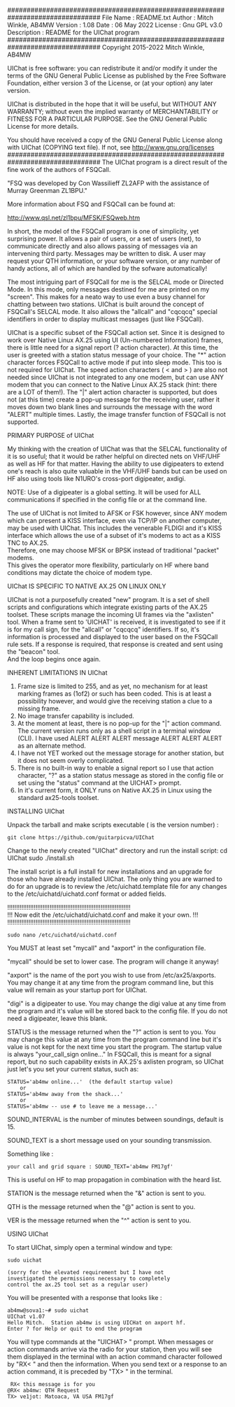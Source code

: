 ################################################################################
 File Name : README.txt
 Author : Mitch Winkle, AB4MW
 Version : 1.08
 Date : 06 May 2022
 License : Gnu GPL v3.0
 Description : README for the UIChat program
################################################################################
 Copyright 2015-2022 Mitch Winkle, AB4MW 
 
 UIChat is free software: you can redistribute it and/or modify it under the 
 terms of the GNU General Public License as published by the Free Software 
 Foundation, either version 3 of the License, or (at your option) any later 
 version. 
 
 UIChat is distributed in the hope that it will be useful, but WITHOUT ANY 
 WARRANTY; without even the implied warranty of MERCHANTABILITY or FITNESS FOR 
 A PARTICULAR PURPOSE. See the GNU General Public License for more details. 
 
 You should have received a copy of the GNU General Public License along with 
 UIChat (COPYING text file). If not, see http://www.gnu.org/licenses 
################################################################################
The UIChat program is a direct result of the fine work of the authors of FSQCall.

"FSQ was developed by Con Wassilieff ZL2AFP with the assistance of Murray 
Greenman ZL1BPU."  

More information about FSQ and FSQCall can be found at:

http://www.qsl.net/zl1bpu/MFSK/FSQweb.htm

In short, the model of the FSQCall program is one of simplicity, yet surprising
power.  It allows a pair of users, or a set of users (net), to communicate
directly and also allows passing of messages via an intervening third party. 
Messages may be written to disk.  A user may request your QTH information, or 
your software version, or any number of handy actions, all of which are handled
by the sofware automatically!

The most intriguing part of FSQCall for me is the SELCAL mode or Directed Mode.
In this mode, only messages destined for me are printed on my "screen".  This
makes for a neato way to use even a busy channel for chatting between two 
stations.  UIChat is built around the concept of FSQCall's SELCAL mode.  It also
allows the "allcall" and "cqcqcq" special identifiers in order to display 
multicast messages (just like FSQCall).

UIChat is a specific subset of the FSQCall action set.  Since it is designed to
work over Native Linux AX.25 using UI (Un-numbered Information) frames, there is
little need for a signal report (? action character).  At this time, the user is
greeted with a station status message of your choice.  The "*" action character
forces FSQCall to active mode if put into sleep mode.  This too is not required
for UIChat.  The speed action characters ( < and > ) are also not needed since
UIChat is not integrated to any one modem, but can use ANY modem that you can
connect to the Native Linux AX.25 stack (hint: there are a LOT of them!).  The
"|" alert action character is supported, but does not (at this time) create a
pop-up message for the receiving user, rather it moves down two blank lines and
surrounds the message with the word "ALERT" multiple times.  Lastly, the image
transfer function of FSQCall is not supported.

PRIMARY PURPOSE of UIChat

My thinking with the creation of UIChat was that the SELCAL functionality of it
is so useful; that it would be rather helpful on directed nets on VHF/UHF
as well as HF for that matter.  Having the ability to use digipeaters to extend
one's reach is also quite valuable in the VHF/UHF bands but can be used on HF
also using tools like N1URO's cross-port digipeater, axdigi.

NOTE: Use of a digipeater is a global setting.  It will be used for ALL 
communications if specified in the config file or at the command line.

The use of UIChat is not limited to AFSK or FSK however, since ANY modem which 
can present a KISS interface, even via TCP/IP on another computer, may be used
with UIChat.  This includes the venerable FLDIGI and it's KISS interface which
allows the use of a subset of it's modems to act as a KISS TNC to AX.25.  
Therefore, one may choose MFSK or BPSK instead of traditional "packet" modems.  
This gives the operator more flexibility, particularly on HF where band 
conditions may dictate the choice of modem type.

UIChat IS SPECIFIC TO NATIVE AX.25 ON LINUX ONLY

UIChat is not a purposefully created "new" program.  It is a set of shell 
scripts and configurations which integrate existing parts of the AX.25 toolset.
These scripts manage the incoming UI frames via the "axlisten" tool.  When a 
frame sent to 'UICHAT' is received, it is investigated to see if it is for my
call sign, for the "allcall" or "cqcqcq" identifiers.  If so, it's information 
is processed and displayed to the user based on the FSQCall rule sets.  If a 
response is required, that response is created and sent using the "beacon" tool.  
And the loop begins once again.

INHERENT LIMITATIONS IN UIChat

1. Frame size is limited to 255, and as yet, no mechanism for at least marking
frames as (1of2) or such has been coded.  This is at least a possibility 
however, and would give the receiving station a clue to a missing frame.
2. No image transfer capability is included.  
3. At the moment at least, there is no pop-up for the "|" action command.  The
current version runs only as a shell script in a terminal window (CLI).  I have 
used ALERT ALERT ALERT message ALERT ALERT ALERT as an alternate method.
4. I have not YET worked out the message storage for another station, but it 
does not seem overly complicated.
5. There is no built-in way to enable a signal report so I use that action
character, "?" as a station status message as stored in the config file or set
using the "status" command at the UICHAT> prompt.
6. In it's current form, it ONLY runs on Native AX.25 in Linux using the 
standard ax25-tools toolset.

INSTALLING UIChat

Unpack the tarball and make scripts executable (<ver> is the version number) :

	git clone https://github.com/guitarpicva/UIChat
	
Change to the newly created "UIChat" directory and run the install script:
	cd UIChat
	sudo ./install.sh
	
The install script is a full install for new installations and an upgrade for
those who have already installed UIChat.  The only thing you are warned to do
for an upgrade is to review the /etc/uichatd.template file for any changes to 
the /etc/uichatd/uichatd.conf format or added fields.
	
!!!!!!!!!!!!!!!!!!!!!!!!!!!!!!!!!!!!!!!!!!!!!!!!!!!!!!!!!!!!!!!!!!!!!!	
!!! Now edit the /etc/uichatd/uichatd.conf and make it your own. !!!
!!!!!!!!!!!!!!!!!!!!!!!!!!!!!!!!!!!!!!!!!!!!!!!!!!!!!!!!!!!!!!!!!!!!!!
	
	sudo nano /etc/uichatd/uichatd.conf

You MUST at least set "mycall" and "axport" in the configuration file.

"mycall" should be set to lower case.  The program will change it anyway!

"axport" is the name of the port you wish to use from /etc/ax25/axports.  You may 
change it at any time from the program command line, but this value will remain
as your startup port for UIChat.

"digi" is a digipeater to use.  You may change the digi value at any time from 
the program and it's value will be stored back to the config file.  If you do 
not need a digipeater, leave this blank.

STATUS is the message returned when the "?" action is sent to you.  You may change
this value at any time from the program command line but it's value is not kept
for the next time you start the program.  The startup value is always 
"your_call_sign online..." In FSQCall, this is meant for a signal report, but no
such capability exists in AX.25's axlisten program, so UIChat just let's you set
your current status, such as:

	STATUS='ab4mw online...'  (the default startup value)
		or
	STATUS='ab4mw away from the shack...'
		or
	STATUS='ab4mw -- use # to leave me a message...'

SOUND_INTERVAL is the number of minutes between soundings, default is 15.
	
SOUND_TEXT is a short message used on your sounding transmission.  

Something like :

	your call and grid square : SOUND_TEXT='ab4mw FM17gf'
	
This is useful on HF to map propagation in combination with the heard list.

STATION is the message returned when the "&" action is sent to you.

QTH is the message returned when the "@" action is sent to you.

VER is the message returned when the "^" action is sent to you.


USING UIChat

To start UIChat, simply open a terminal window and type:

	sudo uichat 
	
	(sorry for the elevated requirement but I have not 
	investigated the permissions necessary to completely
	control the ax.25 tool set as a regular user)
	
You will be presented with a response that looks like :

	ab4mw@sova1:~# sudo uichat
	UIChat v1.07
	Hello Mitch.  Station ab4mw is using UICHat on axport hf.
	Enter ? for Help or quit to end the program
	
You will type commands at the "UICHAT> " prompt.
When messages or action commands arrive via the radio for your station, then
you will see them displayed in the terminal with an action command character
followed by "RX< " and then the information.  When you send text or a response
to an action command, it is preceded by "TX> " in the terminal.

	 RX< this message is for you
	@RX< ab4mw: QTH Request
	TX> ve1jot: Matoaca, VA USA FM17gf

	
